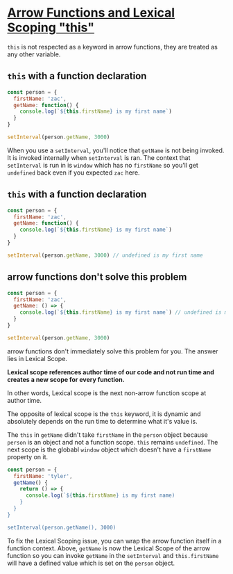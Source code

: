 # [Arrow Functions and Lexical Scoping "this"](https://egghead.io/lessons/javascript-arrow-functions-and-lexical-scoping-this)

`this` is not respected as a keyword in arrow functions, they are treated as any other variable.

## `this` with a function declaration
```js
const person = {
  firstName: 'zac',
  getName: function() {
    console.log(`${this.firstName} is my first name`)
  }
}

setInterval(person.getName, 3000)
```

When you use a `setInterval`, you'll notice that `getName` is not being invoked. It is invoked internally when `setInterval` is ran. The context that `setInterval` is run in is `window` which has no `firstName` so you'll get `undefined` back even if you expected `zac` here.

## `this` with a function declaration
```js
const person = {
  firstName: 'zac',
  getName: function() {
    console.log(`${this.firstName} is my first name`)
  }
}

setInterval(person.getName, 3000) // undefined is my first name
```

## arrow functions don't solve this problem
```js
const person = {
  firstName: 'zac',
  getName: () => {
    console.log(`${this.firstName} is my first name`) // undefined is my first name
  }
}

setInterval(person.getName, 3000)
```

arrow functions don't immediately solve this problem for you. The answer lies in Lexical Scope.

**Lexical scope references author time of our code and not run time and creates a new scope for every function.**

In other words, Lexical scope is the next non-arrow function scope at author time.

The opposite of lexical scope is the `this` keyword, it is dynamic and absolutely depends on the run time to determine what it's value is.

The `this` in `getName` didn't take `firstName` in the `person` object because `person` is an object and not a function scope. `this` remains `undefined`. The next scope is the globabl `window` object which doesn't have a `firstName` property on it.

```js
const person = {
  firstName: 'tyler',
  getName() {
    return () => {
      console.log(`${this.firstName} is my first name)
    }
  }
}

setInterval(person.getName(), 3000)
```

To fix the Lexical Scoping issue, you can wrap the arrow function itself in a function context. Above, `getName` is now the Lexical Scope of the arrow function so you can invoke `getName` in the `setInterval` and `this.firstName` will have a defined value which is set on the `person` object.
